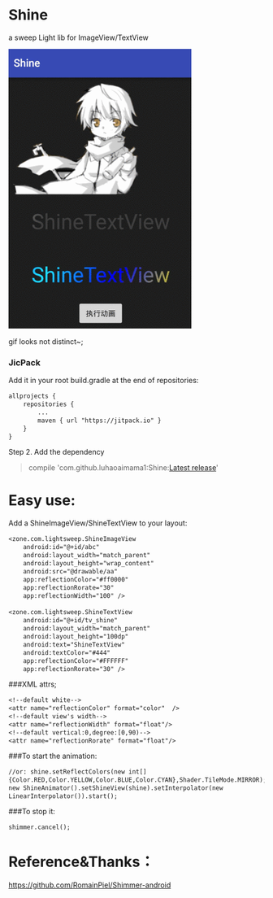 # Shine

a sweep Light lib for ImageView/TextView

![](./demo/ShineFinal.gif)

gif looks not distinct~;

### JicPack
Add it in your root build.gradle at the end of repositories:

	allprojects {
		repositories {
			...
			maven { url "https://jitpack.io" }
		}
	}
Step 2. Add the dependency
> compile 'com.github.luhaoaimama1:Shine:[Latest release](https://github.com/luhaoaimama1/Shine/releases)'
    
# Easy use:

Add a ShineImageView/ShineTextView to your layout:

    <zone.com.lightsweep.ShineImageView
        android:id="@+id/abc"
        android:layout_width="match_parent"
        android:layout_height="wrap_content"
        android:src="@drawable/aa"
        app:reflectionColor="#ff0000"
        app:reflectionRorate="30"
        app:reflectionWidth="100" />

    <zone.com.lightsweep.ShineTextView
        android:id="@+id/tv_shine"
        android:layout_width="match_parent"
        android:layout_height="100dp"
        android:text="ShineTextView"
        android:textColor="#444"
        app:reflectionColor="#FFFFFF"
        app:reflectionRorate="30" />
 
###XML attrs;  
  
    <!--default white-->
    <attr name="reflectionColor" format="color"  />
    <!--default view's width-->
    <attr name="reflectionWidth" format="float"/>
    <!--default vertical:0,degree:[0,90)-->
    <attr name="reflectionRorate" format="float"/>
            
###To start the animation:

    //or: shine.setReflectColors(new int[]{Color.RED,Color.YELLOW,Color.BLUE,Color.CYAN},Shader.TileMode.MIRROR);
    new ShineAnimator().setShineView(shine).setInterpolator(new LinearInterpolator()).start();
   
###To stop it:

    shimmer.cancel();

# Reference&Thanks：

https://github.com/RomainPiel/Shimmer-android